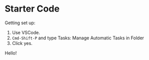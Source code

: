 # Starter Code

Getting set up:

1. Use VSCode.
2. `Cmd-Shift-P` and type Tasks: Manage Automatic Tasks in Folder
3. Click yes.

Hello!
